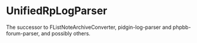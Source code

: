# UnifiedRpLogParser
The successor to FListNoteArchiveConverter, pidgin-log-parser and phpbb-forum-parser, and possibly others.

